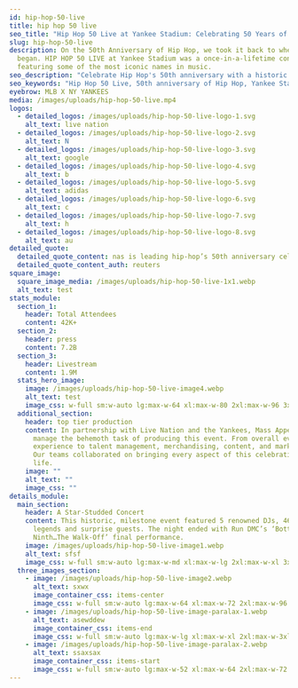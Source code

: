 ```yaml
---
id: hip-hop-50-live
title: hip hop 50 live
seo_title: "Hip Hop 50 Live at Yankee Stadium: Celebrating 50 Years of Hip Hop"
slug: hip-hop-50-live
description: On the 50th Anniversary of Hip Hop, we took it back to where it all
  began. HIP HOP 50 LIVE at Yankee Stadium was a once-in-a-lifetime concert,
  featuring some of the most iconic names in music.
seo_description: "Celebrate Hip Hop's 50th anniversary with a historic concert at Yankee Stadium featuring legendary artists, DJs, and surprise guests, marking a once-in-a-lifetime event."
seo_keywords: "Hip Hop 50 Live, 50th anniversary of Hip Hop, Yankee Stadium concert, legendary Hip Hop artists, Run DMC final performance, Live Nation, Mass Appeal event production"
eyebrow: MLB X NY YANKEES
media: /images/uploads/hip-hop-50-live.mp4
logos:
  - detailed_logos: /images/uploads/hip-hop-50-live-logo-1.svg
    alt_text: live nation
  - detailed_logos: /images/uploads/hip-hop-50-live-logo-2.svg
    alt_text: N
  - detailed_logos: /images/uploads/hip-hop-50-live-logo-3.svg
    alt_text: google
  - detailed_logos: /images/uploads/hip-hop-50-live-logo-4.svg
    alt_text: b
  - detailed_logos: /images/uploads/hip-hop-50-live-logo-5.svg
    alt_text: adidas
  - detailed_logos: /images/uploads/hip-hop-50-live-logo-6.svg
    alt_text: c
  - detailed_logos: /images/uploads/hip-hop-50-live-logo-7.svg
    alt_text: h
  - detailed_logos: /images/uploads/hip-hop-50-live-logo-8.svg
    alt_text: au
detailed_quote:
  detailed_quote_content: nas is leading hip-hop’s 50th anniversary celebrations
  detailed_quote_content_auth: reuters
square_image:
  square_image_media: /images/uploads/hip-hop-50-live-1x1.webp
  alt_text: test
stats_module:
  section_1:
    header: Total Attendees
    content: 42K+
  section_2:
    header: press
    content: 7.2B
  section_3:
    header: Livestream
    content: 1.9M
  stats_hero_image:
    image: /images/uploads/hip-hop-50-live-image4.webp
    alt_text: test
    image_css: w-full sm:w-auto lg:max-w-64 xl:max-w-80 2xl:max-w-96 3xl:max-w-lg	
  additional_section:
    header: top tier production
    content: In partnership with Live Nation and the Yankees, Mass Appeal helped
      manage the behemoth task of producing this event. From overall event
      experience to talent management, merchandising, content, and marketing.
      Our teams collaborated on bringing every aspect of this celebration to
      life.
    image: ""
    alt_text: ""
    image_css: ""
details_module:
  main_section:
    header: A Star-Studded Concert
    content: This historic, milestone event featured 5 renowned DJs, 46 artists,
      legends and surprise guests. The night ended with Run DMC’s ‘Bottom of the
      Ninth…The Walk-Off’ final performance.
    image: /images/uploads/hip-hop-50-live-image1.webp
    alt_text: sfsf
    image_css: w-full sm:w-auto lg:max-w-md xl:max-w-lg 2xl:max-w-xl 3xl:max-w-2xl
  three_images_section:
    - image: /images/uploads/hip-hop-50-live-image2.webp
      alt_text: sxwx
      image_container_css: items-center
      image_css: w-full sm:w-auto lg:max-w-64 xl:max-w-72 2xl:max-w-96 3xl:max-w-md
    - image: /images/uploads/hip-hop-50-live-image-paralax-1.webp
      alt_text: asewddew
      image_container_css: items-end
      image_css: w-full sm:w-auto lg:max-w-lg xl:max-w-xl 2xl:max-w-3xl 3xl:max-w-4xl
    - image: /images/uploads/hip-hop-50-live-image-paralax-2.webp
      alt_text: ssaxsax
      image_container_css: items-start
      image_css: w-full sm:w-auto lg:max-w-52 xl:max-w-64 2xl:max-w-72 3xl:max-w-sm	
---
```

